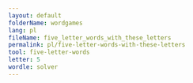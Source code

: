 ```yaml
---
layout: default
folderName: wordgames
lang: pl
fileName: five_letter_words_with_these_letters
permalink: pl/five-letter-words-with-these-letters
tool: five-letter-words
letter: 5
wordle: solver
---
```

